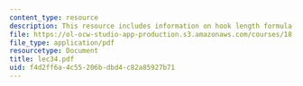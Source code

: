 ```yaml
---
content_type: resource
description: This resource includes information on hook length formula.
file: https://ol-ocw-studio-app-production.s3.amazonaws.com/courses/18-315-combinatorial-theory-introduction-to-graph-theory-extremal-and-enumerative-combinatorics-spring-2005/f4d2ff6a4c55206bdbd4c82a85927b71_lec34.pdf
file_type: application/pdf
resourcetype: Document
title: lec34.pdf
uid: f4d2ff6a-4c55-206b-dbd4-c82a85927b71
---
```

